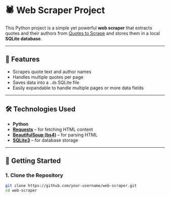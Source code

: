 # 🕷️ Web Scraper Project

This Python project is a simple yet powerful **web scraper** that extracts quotes and their authors from [Quotes to Scrape](https://quotes.toscrape.com) and stores them in a local **SQLite database**.

---

## 📌 Features

- Scrapes quote text and author names
- Handles multiple quotes per page
- Saves data into a `.db` SQLite file
- Easily expandable to handle multiple pages or more data fields

---

## 🛠️ Technologies Used

- **Python**
- **[Requests](https://pypi.org/project/requests/)** – for fetching HTML content
- **[BeautifulSoup (bs4)](https://pypi.org/project/beautifulsoup4/)** – for parsing HTML
- **[SQLite3](https://docs.python.org/3/library/sqlite3.html)** – for database storage

---

## 🚀 Getting Started

### 1. Clone the Repository

```bash
git clone https://github.com/your-username/web-scraper.git
cd web-scraper
```
